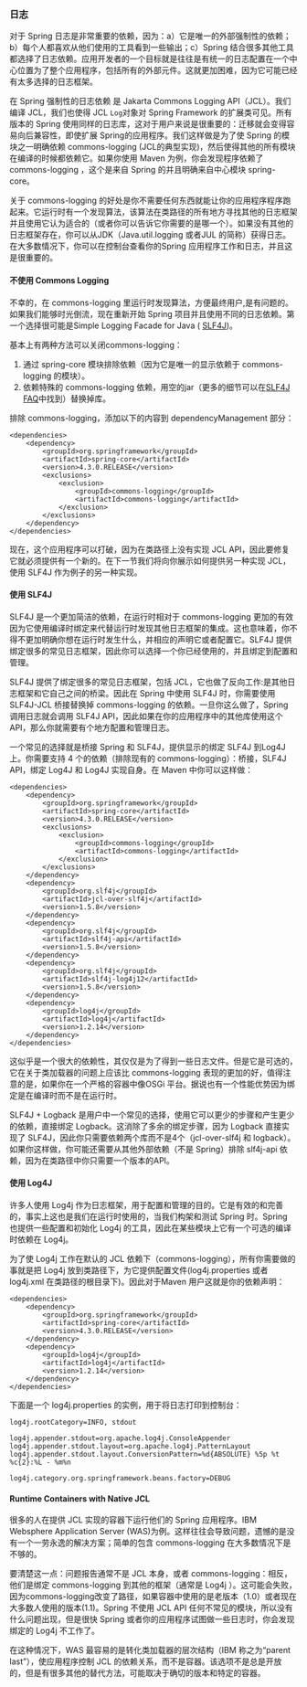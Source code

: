 ### 日志

对于 Spring 日志是非常重要的依赖，因为：a）它是唯一的外部强制性的依赖；b）每个人都喜欢从他们使用的工具看到一些输出；c）Spring 结合很多其他工具都选择了日志依赖。应用开发者的一个目标就是往往是有统一的日志配置在一个中心位置为了整个应用程序，包括所有的外部元件。这就更加困难，因为它可能已经有太多选择的日志框架。

在 Spring 强制性的日志依赖 是 Jakarta Commons Logging API（JCL）。我们编译 JCL，我们也使得 JCL `Log`对象对 Spring Framework 的扩展类可见。所有版本的 Spring 使用同样的日志库，这对于用户来说是很重要的：迁移就会变得容易向后兼容性，即使扩展 Spring的应用程序。我们这样做是为了使 Spring 的模块之一明确依赖 commons-logging (JCL的典型实现)，然后使得其他的所有模块在编译的时候都依赖它。如果你使用 Maven 为例，你会发现程序依赖了 commons-logging ，这个是来自 Spring 的并且明确来自中心模块 spring-core。

关于 commons-logging 的好处是你不需要任何东西就能让你的应用程序程序跑起来。它运行时有一个发现算法，该算法在类路径的所有地方寻找其他的日志框架并且使用它认为适合的（或者你可以告诉它你需要的是哪一个）。如果没有其他的日志框架存在，你可以从JDK（Java.util.logging 或者JUL 的简称）获得日志。在大多数情况下，你可以在控制台查看你的Spring 应用程序工作和日志，并且这是很重要的。

#### 不使用 Commons Logging

不幸的，在 commons-logging 里运行时发现算法，方便最终用户,是有问题的。如果我们能够时光倒流，现在重新开始 Spring 项目并且使用不同的日志依赖。第一个选择很可能是Simple Logging Facade for Java ( [SLF4J](http://www.slf4j.org/))。

基本上有两种方法可以关闭commons-logging：

1. 通过 spring-core 模块排除依赖（因为它是唯一的显示依赖于 commons-logging 的模块）。
2. 依赖特殊的 commons-logging 依赖，用空的jar（更多的细节可以在[SLF4J FAQ](http://slf4j.org/faq.html#excludingJCL)中找到）替换掉库。

排除 commons-logging，添加以下的内容到 dependencyManagement 部分：

	<dependencies>
	    <dependency>
	        <groupId>org.springframework</groupId>
	        <artifactId>spring-core</artifactId>
	        <version>4.3.0.RELEASE</version>
	        <exclusions>
	            <exclusion>
	                <groupId>commons-logging</groupId>
	                <artifactId>commons-logging</artifactId>
	            </exclusion>
	        </exclusions>
	    </dependency>
	</dependencies>

现在，这个应用程序可以打破，因为在类路径上没有实现 JCL API，因此要修复它就必须提供有一个新的。在下一节我们将向你展示如何提供另一种实现 JCL，使用 SLF4J 作为例子的另一种实现。

#### 使用 SLF4J

SLF4J 是一个更加简洁的依赖，在运行时相对于 commons-logging 更加的有效因为它使用编译时绑定来代替运行时发现其他日志框架的集成。这也意味着，你不得不更加明确你想在运行时发生什么，并相应的声明它或者配置它。SLF4J 提供绑定很多的常见日志框架，因此你可以选择一个你已经使用的，并且绑定到配置和管理。

SLF4J 提供了绑定很多的常见日志框架，包括 JCL，它也做了反向工作:是其他日志框架和它自己之间的桥梁。因此在 Spring 中使用 SLF4J 时，你需要使用 SLF4J-JCL 桥接替换掉 commons-logging 的依赖。一旦你这么做了，Spring 调用日志就会调用 SLF4J API，因此如果在你的应用程序中的其他库使用这个API，那么你就需要有个地方配置和管理日志。

一个常见的选择就是桥接 Spring 和 SLF4J，提供显示的绑定 SLF4J 到Log4J 上。你需要支持 4 个的依赖（排除现有的 commons-logging）：桥接，SLF4J API，绑定 Log4J 和 Log4J 实现自身。在 Maven 中你可以这样做：

```
<dependencies>
    <dependency>
        <groupId>org.springframework</groupId>
        <artifactId>spring-core</artifactId>
        <version>4.3.0.RELEASE</version>
        <exclusions>
            <exclusion>
                <groupId>commons-logging</groupId>
                <artifactId>commons-logging</artifactId>
            </exclusion>
        </exclusions>
    </dependency>
    <dependency>
        <groupId>org.slf4j</groupId>
        <artifactId>jcl-over-slf4j</artifactId>
        <version>1.5.8</version>
    </dependency>
    <dependency>
        <groupId>org.slf4j</groupId>
        <artifactId>slf4j-api</artifactId>
        <version>1.5.8</version>
    </dependency>
    <dependency>
        <groupId>org.slf4j</groupId>
        <artifactId>slf4j-log4j12</artifactId>
        <version>1.5.8</version>
    </dependency>
    <dependency>
        <groupId>log4j</groupId>
        <artifactId>log4j</artifactId>
        <version>1.2.14</version>
    </dependency>
</dependencies>
```

这似乎是一个很大的依赖性，其仅仅是为了得到一些日志文件。但是它是可选的，它在关于类加载器的问题上应该比 commons-logging 表现的更加的好，值得注意的是，如果你在一个严格的容器中像OSGi 平台。据说也有一个性能优势因为绑定是在编译时而不是在运行时。

SLF4J + Logback 是用户中一个常见的选择，使用它可以更少的步骤和产生更少的依赖，直接绑定 Logback。这消除了多余的绑定步骤，因为 Logback 直接实现了 SLF4J，因此你只需要依赖两个库而不是4个（jcl-over-slf4j 和 logback）。如果你这样做，你可能还需要从其他外部依赖（不是 Spring）排除 slf4j-api 依赖，因为在类路径中你只需要一个版本的API。

#### 使用 Log4J

许多人使用 Log4j 作为日志框架，用于配置和管理的目的。它是有效的和完善的，事实上这也是我们在运行时使用的，当我们构架和测试 Spring 时。Spring 也提供一些配置和初始化 Log4j 的工具，因此在某些模块上它有一个可选的编译时依赖在 Log4j。

为了使 Log4j 工作在默认的 JCL 依赖下（commons-logging），所有你需要做的事就是把 Log4j 放到类路径下，为它提供配置文件(log4j.properties 或者 log4j.xml 在类路径的根目录下)。因此对于Maven 用户这就是你的依赖声明：

```
<dependencies>
    <dependency>
        <groupId>org.springframework</groupId>
        <artifactId>spring-core</artifactId>
        <version>4.3.0.RELEASE</version>
    </dependency>
    <dependency>
        <groupId>log4j</groupId>
        <artifactId>log4j</artifactId>
        <version>1.2.14</version>
    </dependency>
</dependencies>
```

下面是一个 log4j.properties 的实例，用于将日志打印到控制台：

	log4j.rootCategory=INFO, stdout

	log4j.appender.stdout=org.apache.log4j.ConsoleAppender
	log4j.appender.stdout.layout=org.apache.log4j.PatternLayout
	log4j.appender.stdout.layout.ConversionPattern=%d{ABSOLUTE} %5p %t %c{2}:%L - %m%n

	log4j.category.org.springframework.beans.factory=DEBUG

#### Runtime Containers with Native JCL

很多的人在提供 JCL 实现的容器下运行他们的 Spring 应用程序。IBM Websphere Application Server (WAS)为例。这样往往会导致问题，遗憾的是没有一个一劳永逸的解决方案；简单的包含 commons-logging 在大多数情况下是不够的。

要清楚这一点：问题报告通常不是 JCL 本身，或者 commons-logging：相反，他们是绑定 commons-logging 到其他的框架（通常是 Log4j ）。这可能会失败，因为commons-logging改变了路径，如果容器中使用的是老版本（1.0）或者现在大多数人使用的版本(1.1)。Spring 不使用 JCL API 任何不常见的模块，所以没有什么问题出现，但是很快 Spring 或者你的应用程序试图做一些日志时，你会发现绑定的 Log4j 不工作了。

在这种情况下，WAS 最容易的是转化类加载器的层次结构（IBM 称之为“parent last”），使应用程序控制 JCL 的依赖关系，而不是容器。该选项不是总是开放的，但是有很多其他的替代方法，可能取决于确切的版本和特定的容器。
